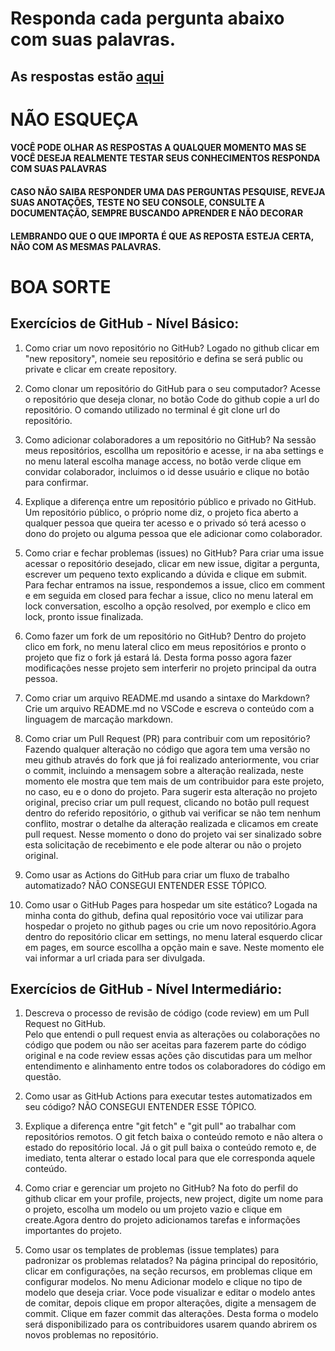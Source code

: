 # Responda cada pergunta abaixo com suas palavras.
## As respostas estão [aqui](https://github.com/heathcliff-akihiko/perguntas-github/blob/main/respostas.md)

# **NÃO ESQUEÇA**
#### VOCÊ PODE OLHAR AS RESPOSTAS A QUALQUER MOMENTO MAS SE VOCÊ DESEJA REALMENTE TESTAR SEUS CONHECIMENTOS RESPONDA COM SUAS PALAVRAS
#### CASO NÃO SAIBA RESPONDER UMA DAS PERGUNTAS PESQUISE, REVEJA SUAS ANOTAÇÕES, TESTE NO SEU CONSOLE, CONSULTE A DOCUMENTAÇÃO, SEMPRE BUSCANDO APRENDER E NÃO DECORAR
#### LEMBRANDO QUE O QUE IMPORTA É QUE AS REPOSTA ESTEJA CERTA, NÃO COM AS MESMAS PALAVRAS.

# BOA SORTE

## Exercícios de GitHub - Nível Básico:

1.  Como criar um novo repositório no GitHub?
	Logado no github clicar em "new repository", nomeie seu repositório e defina se será public ou private e clicar em create repository.

2.  Como clonar um repositório do GitHub para o seu computador?
	Acesse o repositório que deseja clonar, no botão Code do github copie a url do repositório. O comando utilizado no terminal é git clone url do repositório.
 
3.  Como adicionar colaboradores a um repositório no GitHub?
	Na sessão meus repositórios, escollha um repositório e acesse, ir na aba settings e no menu lateral escolha manage access, no botão verde clique em convidar colaborador, incluimos o id desse usuário e clique no botão para confirmar.
  
4.  Explique a diferença entre um repositório público e privado no GitHub.
	Um repositório público, o próprio nome diz, o projeto fica aberto a qualquer pessoa que queira ter acesso e o privado só terá acesso o dono do projeto ou alguma pessoa que ele adicionar como colaborador.

5.  Como criar e fechar problemas (issues) no GitHub?
	Para criar uma issue acessar o repositório desejado, clicar em new issue, digitar a pergunta, escrever um pequeno texto explicando a dúvida e clique em submit. Para fechar entramos na issue, respondemos a issue, clico em comment e em seguida em closed para fechar a issue, clico no menu lateral em lock conversation, escolho a opção resolved, por exemplo e clico em lock, pronto issue finalizada.
    
6.  Como fazer um fork de um repositório no GitHub?
	Dentro do projeto clico em fork, no menu lateral clico em meus repositórios e pronto o projeto que fiz o fork já estará lá. 	Desta forma posso agora fazer modificações nesse projeto sem interferir no projeto principal da outra pessoa.

7.  Como criar um arquivo README.md usando a sintaxe do Markdown?    	Crie um arquivo README.md no VSCode e escreva o conteúdo com a linguagem de marcação markdown.

8.  Como criar um Pull Request (PR) para contribuir com um repositório?
Fazendo qualquer alteração no código que agora tem uma versão no meu github através do fork que já foi realizado anteriormente, vou criar o commit, incluindo a mensagem sobre a alteração realizada, neste momento ele mostra que tem mais de um contribuidor para este projeto, no caso, eu e o dono do projeto. Para sugerir esta alteração no projeto original, preciso criar um pull request, clicando no botão pull request dentro do referido repositório, o github vai verificar se não tem nenhum conflito, mostrar o detalhe da alteração realizada e clicamos em create pull request. Nesse momento o dono do projeto vai ser sinalizado sobre esta solicitação de recebimento e ele pode alterar ou não o projeto original.

9.  Como usar as Actions do GitHub para criar um fluxo de trabalho automatizado?
NÃO CONSEGUI ENTENDER ESSE TÓPICO.
  
  
10.  Como usar o GitHub Pages para hospedar um site estático?
Logada na minha conta do github, defina qual repositório voce vai utilizar para hospedar o projeto no github pages ou crie um novo repositório.Agora dentro do repositório clicar em settings, no menu lateral esquerdo clicar em pages, em source escollha a opção main e save. Neste momento ele vai informar a url criada para ser divulgada.

## Exercícios de GitHub - Nível Intermediário:

1.  Descreva o processo de revisão de código (code review) em um Pull Request no GitHub.  
Pelo que entendi o pull request envia as alterações ou colaborações no código que podem ou não ser aceitas para fazerem parte do código original e na code review essas ações ção discutidas para um melhor entendimento e alinhamento entre todos os colaboradores do código em questão.
  
2.  Como usar as GitHub Actions para executar testes automatizados em seu código? 
NÃO CONSEGUI ENTENDER ESSE TÓPICO.
   
3.  Explique a diferença entre "git fetch" e "git pull" ao trabalhar com repositórios remotos.
O git fetch baixa o conteúdo remoto e não altera o estado do repositório local. Já o git pull baixa o conteúdo remoto e, de imediato, tenta alterar o estado local para que ele corresponda aquele conteúdo.

4.  Como criar e gerenciar um projeto no GitHub?
Na foto do perfil do github clicar em your profile, projects, new project, digite um nome para o projeto, escolha um modelo ou um projeto vazio e clique em create.Agora dentro do projeto adicionamos tarefas e informações importantes do projeto.
    
5.  Como usar os templates de problemas (issue templates) para padronizar os problemas relatados?
Na página principal do repositório, clicar em configurações, na seção recursos, em problemas clique em configurar modelos. No menu Adicionar modelo e clique no tipo de modelo que deseja criar. Voce pode visualizar e editar o modelo antes de comitar, depois clique em propor alterações, digite a mensagem de commit. Clique em fazer commit das alterações. Desta forma o modelo será disponibilizado para os contribuidores usarem quando abrirem os novos problemas no repositório.
